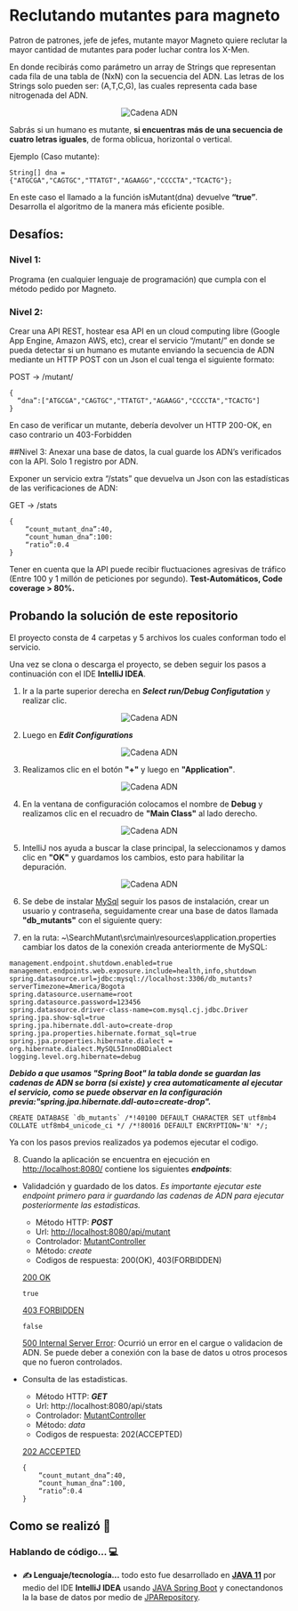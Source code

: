 # Reclutando mutantes para magneto
Patron de patrones, jefe de jefes, mutante mayor Magneto quiere reclutar la mayor cantidad de mutantes para poder luchar
contra los X-Men.


En donde recibirás como parámetro un array de Strings que representan cada fila de una tabla
de (NxN) con la secuencia del ADN. Las letras de los Strings solo pueden ser: (A,T,C,G), las
cuales representa cada base nitrogenada del ADN.

<p align="center">
  <img alt="Cadena ADN" src="https://github.com/Jonatanooki/SearchMutant/blob/main/pictures/1-planteamiento.png?raw=true">

</p>

Sabrás si un humano es mutante, **si encuentras más de una secuencia de cuatro letras
iguales**, de forma oblicua, horizontal o vertical.

Ejemplo (Caso mutante):
```
String[] dna = {"ATGCGA","CAGTGC","TTATGT","AGAAGG","CCCCTA","TCACTG"};
```
En este caso el llamado a la función isMutant(dna) devuelve **“true”**.
Desarrolla el algoritmo de la manera más eficiente posible.

## Desafíos:
### Nivel 1:
Programa (en cualquier lenguaje de programación) que cumpla con el método pedido por
Magneto.
### Nivel 2:
Crear una API REST, hostear esa API en un cloud computing libre (Google App Engine,
Amazon AWS, etc), crear el servicio “/mutant/” en donde se pueda detectar si un humano es
mutante enviando la secuencia de ADN mediante un HTTP POST con un Json el cual tenga el
siguiente formato:

POST → /mutant/
```
{
  “dna”:["ATGCGA","CAGTGC","TTATGT","AGAAGG","CCCCTA","TCACTG"]
}
```


En caso de verificar un mutante, debería devolver un HTTP 200-OK, en caso contrario un
403-Forbidden

##Nivel 3:
Anexar una base de datos, la cual guarde los ADN’s verificados con la API.
Solo 1 registro por ADN.

Exponer un servicio extra “/stats” que devuelva un Json con las estadísticas de las
verificaciones de ADN: 

GET → /stats
```
{
    “count_mutant_dna”:40,
    “count_human_dna”:100:
    “ratio”:0.4
}
```

Tener en cuenta que la API puede recibir fluctuaciones agresivas de tráfico (Entre 100 y 1
millón de peticiones por segundo).
**Test-Automáticos, Code coverage > 80%.**


## Probando la solución de este repositorio

El proyecto consta de 4 carpetas y 5 archivos los cuales conforman todo el servicio.

Una vez se clona o descarga el proyecto, se deben seguir los pasos a continuación con el IDE **IntelliJ IDEA**.

1. Ir a la parte superior derecha en ***Select run/Debug Configutation*** y realizar clic.

<p align="center">
<img alt="Cadena ADN" src="https://github.com/Jonatanooki/SearchMutant/blob/main/pictures/2-paso1ng.png?raw=true">
</p>

2. Luego en ***Edit Configurations***

<p align="center">
<img alt="Cadena ADN" src="https://github.com/Jonatanooki/SearchMutant/blob/main/pictures/3-paso2ng.png?raw=true">
</p>

3. Realizamos clic en el botón **"+"** y luego en **"Application"**.

<p align="center">
<img alt="Cadena ADN" src="https://github.com/Jonatanooki/SearchMutant/blob/main/pictures/4-paso3ng.png?raw=true">
</p>

4. En la ventana de configuración colocamos el nombre de **Debug** y realizamos clic en el recuadro de **"Main Class"** al lado derecho.

<p align="center">
<img alt="Cadena ADN" src="https://user-images.githubusercontent.com/86886404/178178555-69cd86ba-b489-4c14-b3c2-b7c96e864632.png">
</p>

5. IntelliJ nos ayuda a buscar la clase principal, la seleccionamos y damos clic en **"OK"** y guardamos los cambios, esto para habilitar la depuración.

<p align="center">
<img alt="Cadena ADN" src="https://github.com/Jonatanooki/SearchMutant/blob/main/pictures/6-paso5ng.png?raw=true">
</p>

6. Se debe de instalar [MySql](https://www.mysql.com/downloads/) seguir los pasos de instalación, crear un usuario y contraseña, seguidamente crear una base de datos llamada **"db_mutants"** con el siguiente query:

7. en la ruta: ~\SearchMutant\src\main\resources\application.properties cambiar los datos de la conexión creada anteriormente de MySQL:

```
management.endpoint.shutdown.enabled=true
management.endpoints.web.exposure.include=health,info,shutdown
spring.datasource.url=jdbc:mysql://localhost:3306/db_mutants?serverTimezone=America/Bogota
spring.datasource.username=root
spring.datasource.password=123456
spring.datasource.driver-class-name=com.mysql.cj.jdbc.Driver
spring.jpa.show-sql=true
spring.jpa.hibernate.ddl-auto=create-drop
spring.jpa.properties.hibernate.format_sql=true
spring.jpa.properties.hibernate.dialect = org.hibernate.dialect.MySQL5InnoDBDialect
logging.level.org.hibernate=debug

```

***Debido a que usamos "Spring Boot" la tabla donde se guardan las cadenas de ADN se borra (si existe) y crea automaticamente al ejecutar el servicio, como se puede observar en la configuración previa:"spring.jpa.hibernate.ddl-auto=create-drop".***


```
CREATE DATABASE `db_mutants` /*!40100 DEFAULT CHARACTER SET utf8mb4 COLLATE utf8mb4_unicode_ci */ /*!80016 DEFAULT ENCRYPTION='N' */;
```

Ya con los pasos previos realizados ya podemos ejecutar el codigo.

8. Cuando la aplicación se encuentra en ejecución en [http://localhost:8080/](http://localhost:8080/) contiene los siguientes ***endpoints***:

- Validadción y guardado de los datos. *Es importante ejecutar este endpoint primero para ir guardando las cadenas de ADN para ejecutar posteriormente las estadisticas.*
  - Método HTTP: ***POST***
  - Url: [http://localhost:8080/api/mutant](http://localhost:8080/api/mutant)
  - Controlador: [MutantController](https://github.com/Jonatanooki/SearchMutant/blob/main/src/main/java/com/mutant/search_mutants/Controller/MutantController.java)
  - Método: *create*
  - Codigos de respuesta: 200(OK), 403(FORBIDDEN)

  [200 OK](https://developer.mozilla.org/es/docs/Web/HTTP/Status/200)

  ```true```            

  [403 FORBIDDEN](https://developer.mozilla.org/es/docs/Web/HTTP/Status/403)

  ```false```            

  [500 Internal Server Error](https://developer.mozilla.org/es/docs/Web/HTTP/Status/500): Ocurrió un error en el cargue o validacion de ADN. Se puede deber a conexión con la base de datos u otros procesos que no fueron controlados.
 
- Consulta de las estadisticas.
        
  - Método HTTP: ***GET***
  - Url: http://localhost:8080/api/stats
  - Controlador: [MutantController](https://github.com/Jonatanooki/SearchMutant/blob/main/src/main/java/com/mutant/search_mutants/Controller/MutantController.java)
  - Método: *data*
  - Codigos de respuesta: 202(ACCEPTED)

  [202 ACCEPTED](https://developer.mozilla.org/es/docs/Web/HTTP/Status/202)

  ```
  {
      “count_mutant_dna”:40,
      “count_human_dna”:100,
      “ratio”:0.4
  }
  ```

## Como se realizó 🚀

### Hablando de código... 💻

- **✍️ Lenguaje/tecnología...** todo esto fue desarrollado en **[JAVA 11](https://www.java.com/es/)** por medio del IDE **IntelliJ IDEA** usando [JAVA Spring Boot](https://spring.io/projects/spring-boot) y conectandonos la la base de datos por medio de [JPARepository](https://docs.spring.io/spring-data/jpa/docs/current/api/org/springframework/data/jpa/repository/JpaRepository.html).







